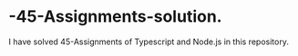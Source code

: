 # -45-Assignments-solution.
I have solved 45-Assignments of Typescript and Node.js in this repository.
